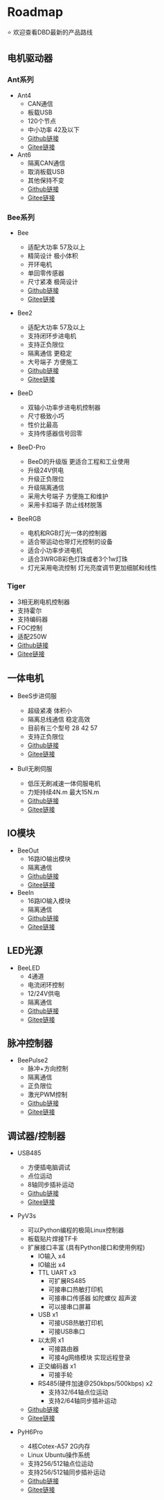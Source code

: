 # Roadmap
⭐ 欢迎查看DBD最新的产品路线

## 电机驱动器

### Ant系列
- Ant4
  - CAN通信
  - 板载USB
  - 120个节点
  - 中小功率 42及以下
  - [Github链接](https://github.com/DBDynamics/Ant)
  - [Gitee链接](https://gitee.com/DBDynamics/Ant)
- Ant6
  - 隔离CAN通信
  - 取消板载USB
  - 其他保持不变
  - [Github链接](https://github.com/DBDynamics/Ant6)
  - [Gitee链接](https://gitee.com/DBDynamics/Ant6)

### Bee系列
- Bee
  - 适配大功率 57及以上 
  - 精简设计 极小体积
  - 开环电机
  - 单回零传感器
  - 尺寸紧凑 极简设计
  - [Github链接](https://github.com/DBDynamics/Bee)
  - [Gitee链接](https://gitee.com/DBDynamics/Bee)

- Bee2  
  - 适配大功率 57及以上
  - 支持闭环步进电机
  - 支持正负限位
  - 隔离通信 更稳定
  - 大号端子 方便施工
  - [Github链接](https://github.com/DBDynamics/Bee2)
  - [Gitee链接](https://gitee.com/DBDynamics/Bee2)
  
- BeeD
  - 双轴小功率步进电机控制器
  - 尺寸极致小巧
  - 性价比最高
  - 支持传感器信号回零

- BeeD-Pro
  - BeeD的升级版 更适合工程和工业使用
  - 升级24V供电
  - 升级正负限位
  - 升级隔离通信
  - 采用大号端子 方便施工和维护
  - 采用卡扣端子 防止线材脱落
- BeeRGB
  - 电机和RGB灯光一体的控制器
  - 适合带运动也带灯光控制的设备
  - 适合小功率步进电机
  - 适合3WRGB彩色灯珠或者3个1w灯珠
  - 灯光采用电流控制 灯光亮度调节更加细腻和线性

### Tiger
- 3相无刷电机控制器
- 支持霍尔
- 支持编码器
- FOC控制
- 适配250W
- [Github链接](https://github.com/DBDynamics/Tiger)
- [Gitee链接](https://gitee.com/DBDynamics/Tiger)

## 一体电机
- BeeS步进伺服
  - 超级紧凑 体积小
  - 隔离总线通信 稳定高效 
  - 目前有三个型号 28 42 57
  - 支持正负限位
  - [Github链接](https://github.com/DBDynamics/BeeS)
  - [Gitee链接](https://gitee.com/DBDynamics/BeeS)

- Bull无刷伺服
  - 低压无刷减速一体伺服电机
  - 力矩持续4N.m 最大15N.m
  - [Github链接](https://github.com/DBDynamics/Bull)
  - [Gitee链接](https://gitee.com/DBDynamics/Bull)


## IO模块
- BeeOut
  - 16路IO输出模块
  - 隔离通信
  - [Github链接](https://github.com/DBDynamics/)
  - [Gitee链接](https://gitee.com/DBDynamics/)
- BeeIn
  - 16路IO输入模块
  - 隔离通信
  - [Github链接](https://github.com/DBDynamics/)
  - [Gitee链接](https://gitee.com/DBDynamics/)
## LED光源
- BeeLED
  - 4通道
  - 电流闭环控制  
  - 12/24V供电
  - 隔离通信
  - [Github链接](https://github.com/DBDynamics/)
  - [Gitee链接](https://gitee.com/DBDynamics/)
## 脉冲控制器
- BeePulse2
  - 脉冲+方向控制
  - 隔离通信
  - 正负限位
  - 激光PWM控制
  - [Github链接](https://github.com/DBDynamics/)
  - [Gitee链接](https://gitee.com/DBDynamics/)
## 调试器/控制器
- USB485
  - 方便插电脑调试
  - 点位运动
  - 8轴同步插补运动
  - [Github链接](https://github.com/DBDynamics/)
  - [Gitee链接](https://gitee.com/DBDynamics/)
  
- PyV3s
  - 可以Python编程的极简Linux控制器
  - 板载贴片焊接TF卡
  - 扩展接口丰富 (具有Python接口和使用例程)
    - IO输入 x4
    - IO输出 x4
    - TTL UART x3
      - 可扩展RS485
      - 可接串口热敏打印机
      - 可接串口传感器 如陀螺仪 超声波
      - 可以接串口屏幕
    - USB x1
      - 可接USB热敏打印机
      - 可接USB串口
    - 以太网 x1
      - 可接路由器
      - 可接4g网络模块 实现远程登录
    - 正交编码器 x1
      - 可接手轮
    - RS485(硬件加速@250kbps/500kbps) x2
      - 支持32/64轴点位运动
      - 支持2/64轴同步插补运动
  - [Github链接](https://github.com/DBDynamics/)
  - [Gitee链接](https://gitee.com/DBDynamics/)
   
- PyH6Pro
  - 4核Cotex-A57 2G内存 
  - Linux Ubuntu操作系统
  - 支持256/512轴点位运动
  - 支持256/512轴同步插补运动
  - [Github链接](https://github.com/DBDynamics/)
  - [Gitee链接](https://gitee.com/DBDynamics/)
